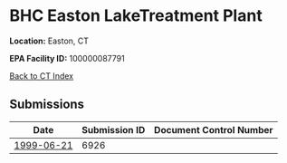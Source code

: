 # BHC Easton LakeTreatment Plant

**Location:** Easton, CT

**EPA Facility ID:** 100000087791

[Back to CT Index](../../index.md)

## Submissions

| Date | Submission ID | Document Control Number |
|------|--------------|-------------------------|
| [1999-06-21](submissions/6926.md) | 6926 |  |
